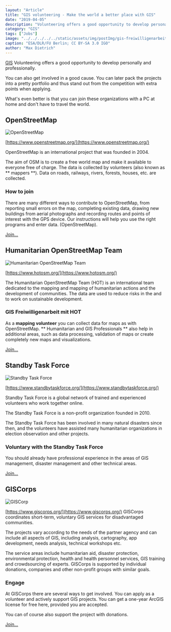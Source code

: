 ```yaml
---
layout: "Article"
title: "GIS volunteering - Make the world a better place with GIS"
date: "2019-04-05"
description: "Volunteering offers a good opportunity to develop personally and professionally. You can also get involved in a good cause. You can later pack the projects into a pretty portfolio and thus stand out from the competition with extra points when applying."
category: "GIS"
tags: ["Jobs"]
image: "../../../../../static/assets/img/postImg/gis-freiwilligenarbeit.jpg"
caption: "ESA/DLR/FU Berlin; CC BY-SA 3.0 IGO"
author: "Max Dietrich"
---
```


[GIS](/en/gis/geographic-information-system-what-is-gis "What is GIS?") Volunteering offers a good opportunity to develop personally and professionally.

You can also get involved in a good cause. You can later pack the projects into a pretty portfolio and thus stand out from the competition with extra points when applying.

What's even better is that you can join these organizations with a PC at home and don't have to travel the world.

## OpenStreetMap

![OpenStreetMap](https://upload.wikimedia.org/wikipedia/commons/thumb/b/b0/Openstreetmap_logo.svg/256px-Openstreetmap_logo.svg.png "OpenStreetMap")

[https://www.openstreetmap.org/](https://www.openstreetmap.org/)

OpenStreetMap is an international project that was founded in 2004.

The aim of OSM is to create a free world map and make it available to everyone free of charge. The data is collected by volunteers (also known as ** mappers **). Data on roads, railways, rivers, forests, houses, etc. are collected.

### How to join

There are many different ways to contribute to OpenStreetMap, from reporting small errors on the map, completing existing data, drawing new buildings from aerial photographs and recording routes and points of interest with the GPS device. Our instructions will help you use the right programs and enter data. (OpenStreetMap).

[Join...](https://www.openstreetmap.org/user/new?cookie_test=true)

## Humanitarian OpenStreetMap Team

![Humanitarian OpenStreetMap Team](https://www.hotosm.org/images/hot-logo-icon-nav.svg "Humanitarian OpenStreetMap Team")

[https://www.hotosm.org/](https://www.hotosm.org/)

The Humanitarian OpenStreetMap Team (HOT) is an international team dedicated to the mapping and mapping of humanitarian actions and the development of communities. The data are used to reduce risks in the and to work on sustainable development.

### GIS Freiwilligenarbeit mit HOT

As a **mapping volunteer** you can collect data for maps as with OpenStreetMap. ** Humanitarian and GIS Professionals ** also help in additional areas, such as data processing, validation of maps or create completely new maps and visualizations.

[Join...](https://www.hotosm.org/volunteer#humanitarian-and-gis-professionals)

## Standby Task Force

![Standby Task Force](https://www.standbytaskforce.org/wp-content/uploads/2016/02/cropped-Logo_SBTF_RED-03-450x203.png "Standby Task Force")

[https://www.standbytaskforce.org/](https://www.standbytaskforce.org/)

Standby Task Force is a global network of trained and experienced volunteers who work together online.

The Standby Task Force is a non-profit organization founded in 2010.

The Standby Task Force has been involved in many natural disasters since then, and the volunteers have assisted many humanitarian organizations in election observation and other projects.

### Voluntary with the Standby Task Force

You should already have professional experience in the areas of GIS management, disaster management and other technical areas.

[Join...](https://www.standbytaskforce.org/help-us/volunteer-with-us/)

## GISCorps

![GISCorp](https://www.urisa.org/clientuploads/directory/graphics/gc_logo.jpg "GISCorp")

[https://www.giscorps.org/](https://www.giscorps.org/)
GISCorps coordinates short-term, voluntary GIS services for disadvantaged communities.

The projects vary according to the needs of the partner agency and can include all aspects of GIS, including analysis, cartography, app development, needs analysis, technical workshops etc.

The service areas include humanitarian aid, disaster protection, environmental protection, health and health personnel services, GIS training and crowdsourcing of experts. GISCorps is supported by individual donations, companies and other non-profit groups with similar goals.

### Engage

At GISCorps there are several ways to get involved. You can apply as a volunteer and actively support GIS projects. You can get a one-year ArcGIS license for free here, provided you are accepted.

You can of course also support the project with donations.

[Join...](https://www.giscorps.org/become-a-volunteer/)